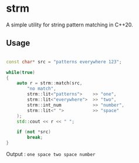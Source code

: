 # strm
A simple utility for string pattern matching in C++20. 

## Usage 

```cpp

const char* src = "patterns everywhere 123";

while(true)
{
	auto r = strm::match(src, 
		"no match",
		strm::lit<"patterns">    >> "one",
		strm::lit<"everywhere">  >> "two",
		strm::int_num            >> "number",
		strm::lit<" ">           >> "space"
	);
	std::cout << r << " ";

	if (not *src)
		break;
}
```

Output : `one space two space number`
